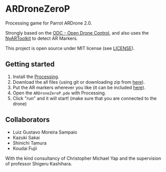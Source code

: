 ARDroneZeroP
============

Processing game for Parrot ARDrone 2.0.

Strongly based on the [ODC - Open Drone Control](http://www.opendronecontrol.org/),
and also uses the [NyARToolkit](http://nyatla.jp/nyartoolkit/wp/?page_id=357) to detect AR Markers.

This project is open source under MIT license (see [LICENSE](LICENSE)).

## Getting started

1. Install the [Processing](https://www.processing.org/).
1. Download the all files (using git or downloading zip from [here](https://github.com/lgmsampaio/ARDroneZeroP/archive/master.zip)).
1. Put the AR markers wherever you like (it can be included [here](data/ARMarkers_Image)).
1. Open the ```ARDroneZeroP.pde``` with Processing.
1. Click "run" and it will start! (make sure that you are connected to the drone)

## Collaborators

- Luiz Gustavo Moreira Sampaio
- Kazuki Sakai
- Shinichi Tamura
- Koudai Fujii

With the kind consultancy of Christopher Michael Yap and the supervision of professor Shigeru Kashihara.
